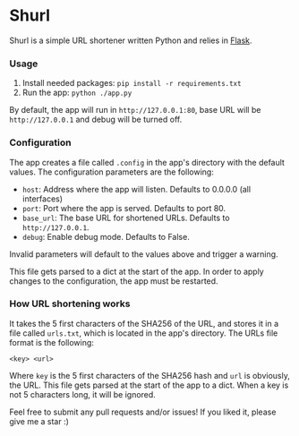 # Shurl

Shurl is a simple URL shortener written Python and relies in <a href="https://flask.palletsprojects.com/en/2.2.x/"> Flask</a>. <br>

### Usage
1. Install needed packages:
    `pip install -r requirements.txt`
2. Run the app:
   `python ./app.py`

By default, the app will run in `http://127.0.0.1:80`, base URL will be `http://127.0.0.1` and debug will be turned off.

### Configuration
The app creates a file called `.config` in the app's directory with the default values. The configuration parameters are the following:
* `host`: Address where the app will listen. Defaults to 0.0.0.0 (all interfaces)
* `port`: Port where the app is served. Defaults to port 80.
* `base_url`: The base URL for shortened URLs. Defaults to `http://127.0.0.1`. 
* `debug`: Enable debug mode. Defaults to False.

Invalid parameters will default to the values above and trigger a warning.

This file gets parsed to a dict at the start of the app. In order to apply changes to the configuration, the app must be
restarted.

### How URL shortening works
It takes the 5 first characters of the SHA256 of the URL, and stores it in a file called `urls.txt`, which is located
in the app's directory. The URLs file format is the following:
```
<key> <url>
```
Where `key` is the 5 first characters of the SHA256 hash and `url` is obviously, the URL. This file gets parsed at the
start of the app to a dict. When a key is not 5 characters long, it will be ignored.

Feel free to submit any pull requests and/or issues! If you liked it, please give me a star :) 